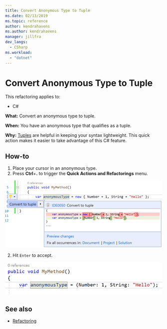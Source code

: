 ```yaml
---
title: Convert Anonymous Type to Tuple
ms.date: 02/13/2019
ms.topic: reference
author: kendrahavens
ms.author: kendrahavens
manager: jillfra
dev_langs:
  - CSharp
ms.workload:
  - "dotnet"
---
```

# Convert Anonymous Type to Tuple

This refactoring applies to:

- C#

**What:** Convert an anonymous type to tuple.

**When:** You have an anonymous type that qualifies as a tuple.

**Why:** [Tuples](https://docs.microsoft.com/dotnet/csharp/tuples) are helpful in keeping your syntax lightweight. This quick action makes it easier to take advantage of this C# feature.

## How-to

1. Place your cursor in an anonymous type.
2. Press **Ctrl**+**.** to trigger the **Quick Actions and Refactorings** menu.

![Convert Anonymous Type to Tuple](media/convert-anon-to-tuple.png)

2. Hit `Enter` to accept.

![Convert Anonymous Type to Tuple](media/convert-anon-to-tuple-complete.png)

## See also

- [Refactoring](../refactoring-in-visual-studio.md)
